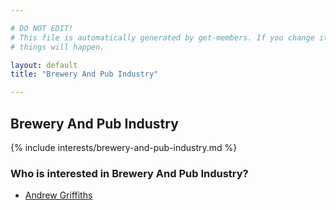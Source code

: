 ```yaml
---

# DO NOT EDIT!
# This file is automatically generated by get-members. If you change it, bad
# things will happen.

layout: default
title: "Brewery And Pub Industry"

---
```


## Brewery And Pub Industry

{% include interests/brewery-and-pub-industry.md %}

### Who is interested in Brewery And Pub Industry?


* [Andrew Griffiths](/members/andrew-griffiths.html)
